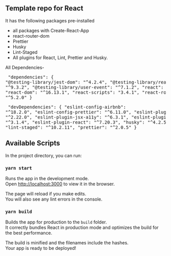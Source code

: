 ## Template repo for React
It has the following packages pre-installed
- all packages with Create-React-App
- react-router-dom
- Prettier
- Husky
- Lint-Staged
- All plugins for React, Lint, Prettier and Husky.

All Dependencies- 
    <pre>
    "dependencies": {
      "@testing-library/jest-dom": "^4.2.4",
      "@testing-library/react": "^9.3.2",
      "@testing-library/user-event": "^7.1.2",
      "react": "^16.13.1",
      "react-dom": "^16.13.1",
      "react-scripts": "3.4.1",
      "react-router-dom": "^5.2.0"
    }
    </pre>
    <pre>
    "devDependencies": {
      "eslint-config-airbnb": "^18.2.0",
      "eslint-config-prettier": "^6.11.0",
      "eslint-plugin-import": "^2.22.0",
      "eslint-plugin-jsx-a11y": "^6.3.1",
      "eslint-plugin-prettier": "^3.1.4",
      "eslint-plugin-react": "^7.20.3",
      "husky": "^4.2.5",
      "lint-staged": "^10.2.11",
      "prettier": "^2.0.5"
    }
    </pre>


## Available Scripts

In the project directory, you can run:

### `yarn start`

Runs the app in the development mode.<br />
Open [http://localhost:3000](http://localhost:3000) to view it in the browser.

The page will reload if you make edits.<br />
You will also see any lint errors in the console.

### `yarn build`

Builds the app for production to the `build` folder.<br />
It correctly bundles React in production mode and optimizes the build for the best performance.

The build is minified and the filenames include the hashes.<br />
Your app is ready to be deployed!
